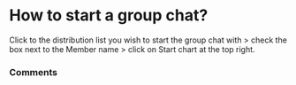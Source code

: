 # How to start a group chat?

<p class="no-margin">Click to the distribution list you wish to start the group chat with &gt; check the box next to the Member name &gt; click on Start chart at the top right.</p>

### Comments

<Commentaire />